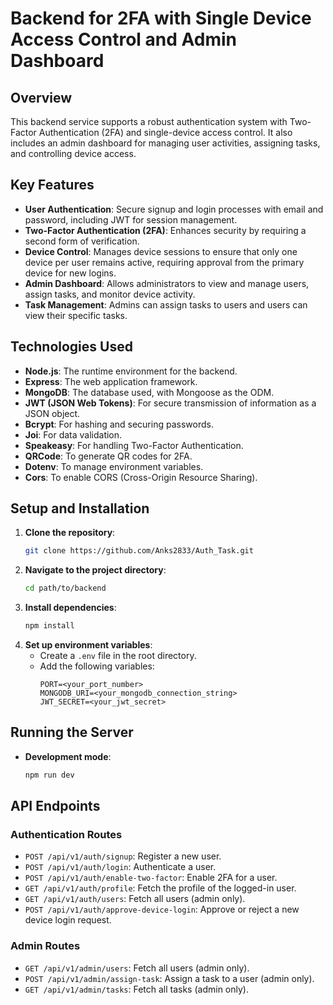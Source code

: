 # Backend for 2FA with Single Device Access Control and Admin Dashboard

## Overview
This backend service supports a robust authentication system with Two-Factor Authentication (2FA) and single-device access control. It also includes an admin dashboard for managing user activities, assigning tasks, and controlling device access.

## Key Features
- **User Authentication**: Secure signup and login processes with email and password, including JWT for session management.
- **Two-Factor Authentication (2FA)**: Enhances security by requiring a second form of verification.
- **Device Control**: Manages device sessions to ensure that only one device per user remains active, requiring approval from the primary device for new logins.
- **Admin Dashboard**: Allows administrators to view and manage users, assign tasks, and monitor device activity.
- **Task Management**: Admins can assign tasks to users and users can view their specific tasks.

## Technologies Used
- **Node.js**: The runtime environment for the backend.
- **Express**: The web application framework.
- **MongoDB**: The database used, with Mongoose as the ODM.
- **JWT (JSON Web Tokens)**: For secure transmission of information as a JSON object.
- **Bcrypt**: For hashing and securing passwords.
- **Joi**: For data validation.
- **Speakeasy**: For handling Two-Factor Authentication.
- **QRCode**: To generate QR codes for 2FA.
- **Dotenv**: To manage environment variables.
- **Cors**: To enable CORS (Cross-Origin Resource Sharing).

## Setup and Installation
1. **Clone the repository**:
   ```bash
   git clone https://github.com/Anks2833/Auth_Task.git
   ```
2. **Navigate to the project directory**:
   ```bash
   cd path/to/backend
   ```
3. **Install dependencies**:
   ```bash
   npm install
   ```
4. **Set up environment variables**:
   - Create a `.env` file in the root directory.
   - Add the following variables:
     ```
     PORT=<your_port_number>
     MONGODB_URI=<your_mongodb_connection_string>
     JWT_SECRET=<your_jwt_secret>
     ```

## Running the Server
- **Development mode**:
  ```bash
  npm run dev
  ```

## API Endpoints

### Authentication Routes
- `POST /api/v1/auth/signup`: Register a new user.
- `POST /api/v1/auth/login`: Authenticate a user.
- `POST /api/v1/auth/enable-two-factor`: Enable 2FA for a user.
- `GET /api/v1/auth/profile`: Fetch the profile of the logged-in user.
- `GET /api/v1/auth/users`: Fetch all users (admin only).
- `POST /api/v1/auth/approve-device-login`: Approve or reject a new device login request.

### Admin Routes
- `GET /api/v1/admin/users`: Fetch all users (admin only).
- `POST /api/v1/admin/assign-task`: Assign a task to a user (admin only).
- `GET /api/v1/admin/tasks`: Fetch all tasks (admin only).

###